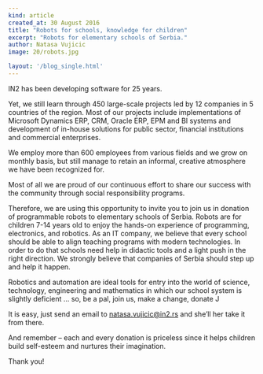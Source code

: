 ```yaml
---
kind: article
created_at: 30 August 2016
title: "Robots for schools, knowledge for children"
excerpt: "Robots for elementary schools of Serbia."
author: Natasa Vujicic
image: 20/robots.jpg

layout: '/blog_single.html'
---
```


IN2 has been developing software for 25 years.


Yet, we still learn through 450 large-scale projects led by 12 companies in 5 countries of the region. Most of our projects include implementations of Microsoft Dynamics ERP, CRM, Oracle ERP, EPM and BI systems and development of in-house solutions for public sector, financial institutions and commercial enterprises.

We employ more than 600 employees from various fields and we grow on monthly basis, but still manage to retain an informal, creative atmosphere we have been recognized for.

Most of all we are proud of our continuous effort to share our success with the community through social responsibility programs.

Therefore, we are using this opportunity to invite you to join us in donation of programmable robots to elementary schools of Serbia. Robots are for children 7-14 years old to enjoy the hands-on experience of programming, electronics, and robotics. As an IT company, we believe that every school should be able to align teaching programs with modern technologies. In order to do that schools need help in didactic tools and a light push in the right direction. We strongly believe that companies of Serbia should step up and help it happen.

Robotics and automation are ideal tools for entry into the world of science, technology, engineering and mathematics in which our school system is slightly deficient … so, be a pal, join us, make a change, donate J

It is easy, just send an email to [natasa.vujicic@in2.rs](natasa.vujicic@in2.rs) and she’ll her take it from there.

And remember – each and every donation is priceless since it helps children build self-esteem and nurtures their imagination.



Thank you!
